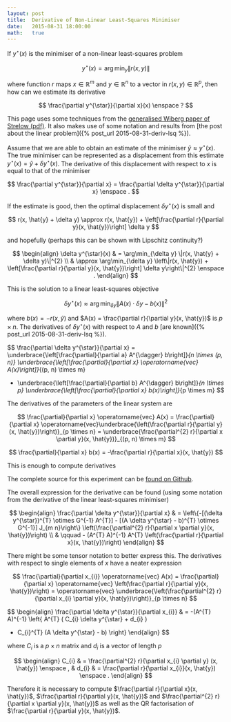 ```yaml
---
layout: post
title:  Derivative of Non-Linear Least-Squares Minimiser
date:   2015-08-31 18:00:00
math:   true
---
```


If $y^{\star}(x)$ is the minimiser of a non-linear least-squares problem

$$
y^{\star}(x) = \arg \min_{y} \|r(x, y)\|
$$

where function $r$ maps $x \in \mathbb{R}^{m}$ and $y \in \mathbb{R}^{n}$ to a vector in $r(x, y) \in \mathbb{R}^{p}$, then how can we estimate its derivative

$$
\frac{\partial y^{\star}}{\partial x}(x) \enspace ?
$$

This page uses some techniques from the [generalised Wiberg paper of Strelow (pdf)](http://www.dennis-strelow.com/papers/documents/strelow_cvpr12.pdf).
It also makes use of some notation and results from [the post about the linear problem]({% post_url 2015-08-31-deriv-lsq %}).

Assume that we are able to obtain an estimate of the minimiser $\hat{y} \approx y^{\star}(x)$.
The true minimiser can be represented as a displacement from this estimate $y^{\star}(x) = \hat{y} + \delta y^{\star}(x)$.
The derivative of this displacement with respect to $x$ is equal to that of the minimiser

$$
\frac{\partial y^{\star}}{\partial x}
= \frac{\partial \delta y^{\star}}{\partial x} \enspace .
$$

If the estimate is good, then the optimal displacement $\delta y^{\star}(x)$ is small and

$$
r(x, \hat{y} + \delta y)
\approx r(x, \hat{y}) + \left[\frac{\partial r}{\partial y}(x, \hat{y})\right] \delta y
$$

and hopefully (perhaps this can be shown with Lipschitz continuity?)

$$
\begin{align}
\delta y^{\star}(x) & = \arg\min_{\delta y} \|r(x, \hat{y} + \delta y)\|^{2} \\
& \approx \arg\min_{\delta y}
  \left\|r(x, \hat{y}) + \left[\frac{\partial r}{\partial y}(x, \hat{y})\right] \delta y\right\|^{2} \enspace .
\end{align}
$$

This is the solution to a linear least-squares objective

$$
\delta y^{\star}(x) \approx \arg\min_{\delta y} \|A(x) \cdot \delta y - b(x)\|^{2}
$$

where $b(x) = -r(x, \hat{y})$ and $A(x) = \frac{\partial r}{\partial y}(x, \hat{y})$ is $p \times n$.
The derivatives of $\delta y^{\star}(x)$ with respect to $A$ and $b$ [are known]({% post_url 2015-08-31-deriv-lsq %}).

$$
\frac{\partial \delta y^{\star}}{\partial x}
= \underbrace{\left[\frac{\partial}{\partial a} A^{\dagger} b\right]}_{n \times (p, n)}
  \underbrace{\left[\frac{\partial}{\partial x} \operatorname{vec} A(x)\right]}_{(p, n) \times m}
  + \underbrace{\left[\frac{\partial}{\partial b} A^{\dagger} b\right]}_{n \times p}
  \underbrace{\left[\frac{\partial}{\partial x} b(x)\right]}_{p \times m}
$$

The derivatives of the parameters of the linear system are

$$
\frac{\partial}{\partial x} \operatorname{vec} A(x)
  = \frac{\partial}{\partial x} \operatorname{vec}\underbrace{\left(\frac{\partial r}{\partial y}(x, \hat{y})\right)}_{p \times n}
  = \underbrace{\frac{\partial^{2} r}{\partial x \partial y}(x, \hat{y})}_{(p, n) \times m}
$$

$$
\frac{\partial}{\partial x} b(x)
  = -\frac{\partial r}{\partial x}(x, \hat{y})
$$

This is enough to compute derivatives

<script src="https://gist.github.com/jvlmdr/1238cd9815524523e83a.js"></script>

The complete source for this experiment can be [found on Github](https://github.com/jvlmdr/arg-min-deriv).

The overall expression for the derivative can be found (using some notation from the derivative of the linear least-squares minimiser)

$$
\begin{align}
\frac{\partial \delta y^{\star}}{\partial x}
& = \left\{-[(\delta y^{\star})^{T} \otimes G^{-1} A^{T}] - [(A \delta y^{\star} - b)^{T} \otimes G^{-1}] J_{m n}\right\}
  \left(\frac{\partial^{2} r}{\partial x \partial y}(x, \hat{y})\right) \\
& \qquad - (A^{T} A)^{-1} A^{T} \left(\frac{\partial r}{\partial x}(x, \hat{y})\right)
\end{align}
$$

There might be some tensor notation to better express this.
The derivatives with respect to single elements of $x$ have a neater expression

$$
\frac{\partial}{\partial x_{i}} \operatorname{vec} A(x)
  = \frac{\partial}{\partial x} \operatorname{vec} \left(\frac{\partial r}{\partial y}(x, \hat{y})\right)
  = \operatorname{vec}
    \underbrace{\left(\frac{\partial^{2} r}{\partial x_{i} \partial y}(x, \hat{y})\right)}_{p \times n}
$$

$$
\begin{align}
\frac{\partial \delta y^{\star}}{\partial x_{i}}
& = -(A^{T} A)^{-1} \left\{ A^{T} ( C_{i} \delta y^{\star} + d_{i} )
  + C_{i}^{T} (A \delta y^{\star} - b) \right\}
\end{align}
$$

where $C_{i}$ is a $p \times n$ matrix and $d_{i}$ is a vector of length $p$

$$
\begin{align}
C_{i} & = \frac{\partial^{2} r}{\partial x_{i} \partial y} (x, \hat{y}) \enspace , &
d_{i} & = \frac{\partial r}{\partial x_{i}}(x, \hat{y}) \enspace .
\end{align}
$$

Therefore it is necessary to compute $\frac{\partial r}{\partial x}(x, \hat{y})$, $\frac{\partial r}{\partial y}(x, \hat{y})$ and $\frac{\partial^{2} r}{\partial x \partial y}(x, \hat{y})$ as well as the QR factorisation of $\frac{\partial r}{\partial y}(x, \hat{y})$.
